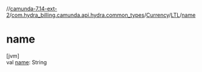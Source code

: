 //[camunda-7.14-ext-2](../../../../index.md)/[com.hydra_billing.camunda.api.hydra.common_types](../../index.md)/[Currency](../index.md)/[LTL](index.md)/[name](name.md)

# name

[jvm]\
val [name](name.md): String

